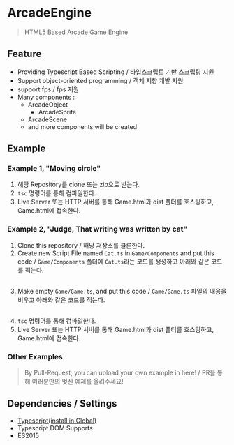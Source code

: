 # ArcadeEngine
> HTML5 Based Arcade Game Engine

## Feature
 * Providing Typescript Based Scripting / 타입스크립트 기반 스크립팅 지원
 * Support object-oriented programming / 객체 지향 개발 지원
 * support fps / fps 지원
 * Many components :
   * ArcadeObject
      * ArcadeSprite
   * ArcadeScene
   * and more components will be created

## Example
### Example 1, "Moving circle"
1. 해당 Repository를 clone 또는 zip으로 받는다.
1. `tsc` 명령어를 통해 컴파일한다.
1. Live Server 또는 HTTP 서버를 통해 Game.html과 dist 폴더를 호스팅하고, Game.html에 접속한다.

### Example 2, "Judge, That writing was written by cat"
1. Clone this repository / 해당 저장소를 클론한다.
1. Create new Script File named `Cat.ts` in `Game/Components` and put this code / `Game/Components` 폴더에 `Cat.ts`라는 코드를 생성하고 아래와 같은 코드를 적는다.
```typescript

```
3. Make empty `Game/Game.ts`, and put this code / `Game/Game.ts` 파일의 내용을 비우고 아래와 같은 코드를 적는다.
```typescript

```
4. `tsc` 명령어를 통해 컴파일한다.
5. Live Server 또는 HTTP 서버를 통해 Game.html과 dist 폴더를 호스팅하고, Game.html에 접속한다.

### Other Examples
> By Pull-Request, you can upload your own example in here! / PR을 통해 여러분만의 멋진 예제를 올려주세요!

## Dependencies / Settings
 * [Typescript(install in Global)](https://www.typescriptlang.org/#installation)
 * Typescript DOM Supports
 * ES2015